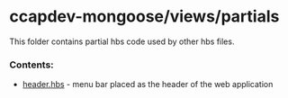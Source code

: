 # ccapdev-mongoose/views/partials

This folder contains partial hbs code used by other hbs files.

### Contents:
- [header.hbs](https://github.com/arvention/ccapdev-mongoose/blob/master/views/partials/header.hbs) - menu bar placed as the header of the web application
